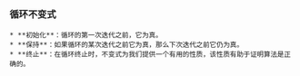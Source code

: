 
### 循环不变式

    * **初始化**：循环的第一次迭代之前，它为真。
    * **保持**：如果循环的某次迭代之前它为真，那么下次迭代之前它仍为真。
    * **终止**：在循环终止时，不变式为我们提供一个有用的性质，该性质有助于证明算法是正确的。
